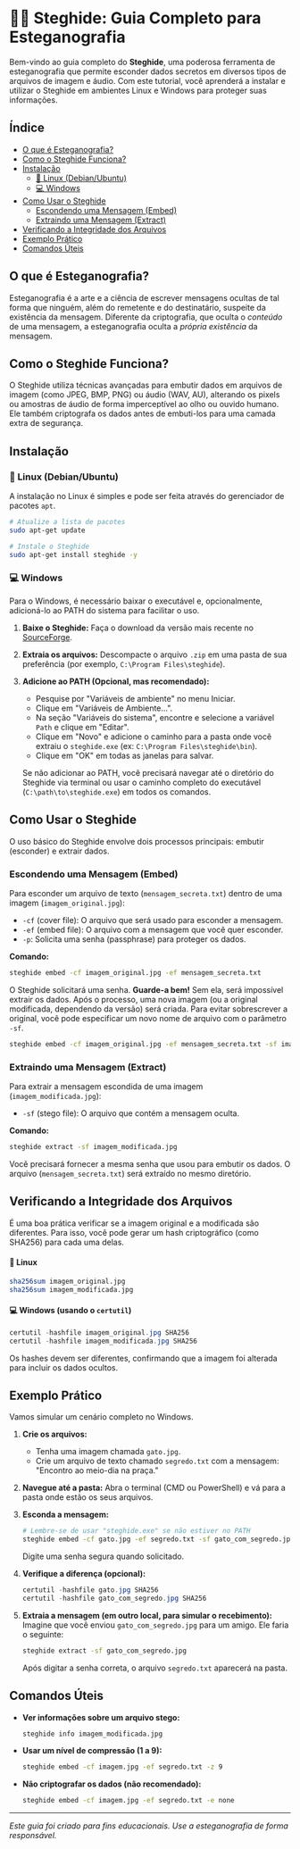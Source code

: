# 🕵️‍♂️ Steghide: Guia Completo para Esteganografia

Bem-vindo ao guia completo do **Steghide**, uma poderosa ferramenta de esteganografia que permite esconder dados secretos em diversos tipos de arquivos de imagem e áudio. Com este tutorial, você aprenderá a instalar e utilizar o Steghide em ambientes Linux e Windows para proteger suas informações.

## Índice

  - [O que é Esteganografia?](https://www.google.com/search?q=%23o-que-%C3%A9-esteganografia)
  - [Como o Steghide Funciona?](https://www.google.com/search?q=%23como-o-steghide-funciona)
  - [Instalação](https://www.google.com/search?q=%23instala%C3%A7%C3%A3o)
      - [🐧 Linux (Debian/Ubuntu)](https://www.google.com/search?q=%23-linux-debianubuntu)
      - [💻 Windows](https://www.google.com/search?q=%23-windows)
  - [Como Usar o Steghide](https://www.google.com/search?q=%23como-usar-o-steghide)
      - [Escondendo uma Mensagem (Embed)](https://www.google.com/search?q=%23escondendo-uma-mensagem-embed)
      - [Extraindo uma Mensagem (Extract)](https://www.google.com/search?q=%23extraindo-uma-mensagem-extract)
  - [Verificando a Integridade dos Arquivos](https://www.google.com/search?q=%23verificando-a-integridade-dos-arquivos)
  - [Exemplo Prático](https://www.google.com/search?q=%23exemplo-pr%C3%A1tico)
  - [Comandos Úteis](https://www.google.com/search?q=%23comandos-%C3%BAteis)

## O que é Esteganografia?

Esteganografia é a arte e a ciência de escrever mensagens ocultas de tal forma que ninguém, além do remetente e do destinatário, suspeite da existência da mensagem. Diferente da criptografia, que oculta o *conteúdo* de uma mensagem, a esteganografia oculta a *própria existência* da mensagem.

## Como o Steghide Funciona?

O Steghide utiliza técnicas avançadas para embutir dados em arquivos de imagem (como JPEG, BMP, PNG) ou áudio (WAV, AU), alterando os pixels ou amostras de áudio de forma imperceptível ao olho ou ouvido humano. Ele também criptografa os dados antes de embuti-los para uma camada extra de segurança.

## Instalação

### 🐧 Linux (Debian/Ubuntu)

A instalação no Linux é simples e pode ser feita através do gerenciador de pacotes `apt`.

```bash
# Atualize a lista de pacotes
sudo apt-get update

# Instale o Steghide
sudo apt-get install steghide -y
```

### 💻 Windows

Para o Windows, é necessário baixar o executável e, opcionalmente, adicioná-lo ao PATH do sistema para facilitar o uso.

1.  **Baixe o Steghide:**
    Faça o download da versão mais recente no [SourceForge](https://sourceforge.net/projects/steghide/files/latest/download).

2.  **Extraia os arquivos:**
    Descompacte o arquivo `.zip` em uma pasta de sua preferência (por exemplo, `C:\Program Files\steghide`).

3.  **Adicione ao PATH (Opcional, mas recomendado):**

      * Pesquise por "Variáveis de ambiente" no menu Iniciar.
      * Clique em "Variáveis de Ambiente...".
      * Na seção "Variáveis do sistema", encontre e selecione a variável `Path` e clique em "Editar".
      * Clique em "Novo" e adicione o caminho para a pasta onde você extraiu o `steghide.exe` (ex: `C:\Program Files\steghide\bin`).
      * Clique em "OK" em todas as janelas para salvar.

    Se não adicionar ao PATH, você precisará navegar até o diretório do Steghide via terminal ou usar o caminho completo do executável (`C:\path\to\steghide.exe`) em todos os comandos.

## Como Usar o Steghide

O uso básico do Steghide envolve dois processos principais: embutir (esconder) e extrair dados.

### Escondendo uma Mensagem (Embed)

Para esconder um arquivo de texto (`mensagem_secreta.txt`) dentro de uma imagem (`imagem_original.jpg`):

  - `-cf` (cover file): O arquivo que será usado para esconder a mensagem.
  - `-ef` (embed file): O arquivo com a mensagem que você quer esconder.
  - `-p`: Solicita uma senha (passphrase) para proteger os dados.

**Comando:**

```bash
steghide embed -cf imagem_original.jpg -ef mensagem_secreta.txt
```

O Steghide solicitará uma senha. **Guarde-a bem\!** Sem ela, será impossível extrair os dados. Após o processo, uma nova imagem (ou a original modificada, dependendo da versão) será criada. Para evitar sobrescrever a original, você pode especificar um novo nome de arquivo com o parâmetro `-sf`.

```bash
steghide embed -cf imagem_original.jpg -ef mensagem_secreta.txt -sf imagem_modificada.jpg
```

### Extraindo uma Mensagem (Extract)

Para extrair a mensagem escondida de uma imagem (`imagem_modificada.jpg`):

  - `-sf` (stego file): O arquivo que contém a mensagem oculta.

**Comando:**

```bash
steghide extract -sf imagem_modificada.jpg
```

Você precisará fornecer a mesma senha que usou para embutir os dados. O arquivo (`mensagem_secreta.txt`) será extraído no mesmo diretório.

## Verificando a Integridade dos Arquivos

É uma boa prática verificar se a imagem original e a modificada são diferentes. Para isso, você pode gerar um hash criptográfico (como SHA256) para cada uma delas.

#### 🐧 Linux

```bash
sha256sum imagem_original.jpg
sha256sum imagem_modificada.jpg
```

#### 💻 Windows (usando o `certutil`)

```powershell
certutil -hashfile imagem_original.jpg SHA256
certutil -hashfile imagem_modificada.jpg SHA256
```

Os hashes devem ser diferentes, confirmando que a imagem foi alterada para incluir os dados ocultos.

## Exemplo Prático

Vamos simular um cenário completo no Windows.

1.  **Crie os arquivos:**

      * Tenha uma imagem chamada `gato.jpg`.
      * Crie um arquivo de texto chamado `segredo.txt` com a mensagem: "Encontro ao meio-dia na praça."

2.  **Navegue até a pasta:**
    Abra o terminal (CMD ou PowerShell) e vá para a pasta onde estão os seus arquivos.

3.  **Esconda a mensagem:**

    ```bash
    # Lembre-se de usar "steghide.exe" se não estiver no PATH
    steghide embed -cf gato.jpg -ef segredo.txt -sf gato_com_segredo.jpg
    ```

    Digite uma senha segura quando solicitado.

4.  **Verifique a diferença (opcional):**

    ```powershell
    certutil -hashfile gato.jpg SHA256
    certutil -hashfile gato_com_segredo.jpg SHA256
    ```

5.  **Extraia a mensagem (em outro local, para simular o recebimento):**
    Imagine que você enviou `gato_com_segredo.jpg` para um amigo. Ele faria o seguinte:

    ```bash
    steghide extract -sf gato_com_segredo.jpg
    ```

    Após digitar a senha correta, o arquivo `segredo.txt` aparecerá na pasta.

## Comandos Úteis

  - **Ver informações sobre um arquivo stego:**
    ```bash
    steghide info imagem_modificada.jpg
    ```
  - **Usar um nível de compressão (1 a 9):**
    ```bash
    steghide embed -cf imagem.jpg -ef segredo.txt -z 9
    ```
  - **Não criptografar os dados (não recomendado):**
    ```bash
    steghide embed -cf imagem.jpg -ef segredo.txt -e none
    ```

-----

*Este guia foi criado para fins educacionais. Use a esteganografia de forma responsável.*
